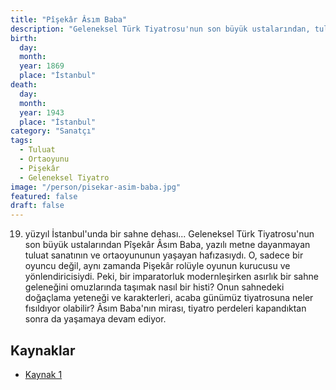 ```yaml
---
title: "Pîşekâr Âsım Baba"
description: "Geleneksel Türk Tiyatrosu'nun son büyük ustalarından, tuluat ve ortaoyunu sanatçısı."
birth:
  day: 
  month: 
  year: 1869
  place: "İstanbul"
death:
  day: 
  month: 
  year: 1943
  place: "İstanbul"
category: "Sanatçı"
tags:
  - Tuluat
  - Ortaoyunu
  - Pişekâr
  - Geleneksel Tiyatro
image: "/person/pisekar-asim-baba.jpg"
featured: false
draft: false
---
```


19. yüzyıl İstanbul'unda bir sahne dehası... Geleneksel Türk Tiyatrosu'nun son büyük ustalarından Pîşekâr Âsım Baba, yazılı metne dayanmayan tuluat sanatının ve ortaoyununun yaşayan hafızasıydı. O, sadece bir oyuncu değil, aynı zamanda Pişekâr rolüyle oyunun kurucusu ve yönlendiricisiydi. Peki, bir imparatorluk modernleşirken asırlık bir sahne geleneğini omuzlarında taşımak nasıl bir histi? Onun sahnedeki doğaçlama yeteneği ve karakterleri, acaba günümüz tiyatrosuna neler fısıldıyor olabilir? Âsım Baba'nın mirası, tiyatro perdeleri kapandıktan sonra da yaşamaya devam ediyor.

## Kaynaklar

- [Kaynak 1](https://www.istanbule.com/istanbul-ansiklopedisi/asim-baba/)